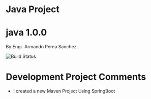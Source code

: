 # Java Project

# java 1.0.0

By Engr. Armando Perea Sanchez.

![Build Status](https://rgprincipal.com/es/wp-content/uploads/2018/12/Logo-de-Java-portada-250x122.jpg)

# Development Project Comments

  - I created a new Maven Project Using SpringBoot
